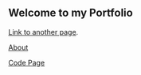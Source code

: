 
## Welcome to my Portfolio

[Link to another page](./another-page.html).

[About](/about/index.md)

[Code Page](/code/index.md)



